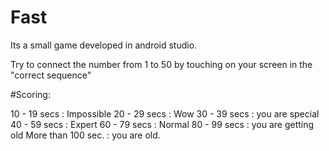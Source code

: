 # Fast

Its a small game developed in android studio.

Try to connect the number from 1 to 50 by touching on your screen in the "correct sequence"

#Scoring: 

10 - 19 secs : Impossible 
20 - 29 secs : Wow
30 - 39 secs : you are special
40 - 59 secs : Expert
60 - 79 secs : Normal 
80 - 99 secs : you are getting old
More than 100 sec. : you are old.
